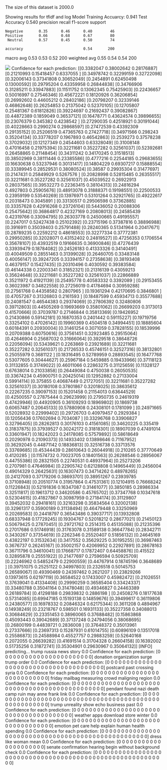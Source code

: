 The size of this dataset is 2000.0

Showing results for tfidf and log Model
Training Accuarcy: 0.941
Test Accuracy 0.540
              precision    recall  f1-score   support

    Negative       0.35      0.46      0.40        46
    Positive       0.66      0.68      0.67        80
     Neutral       0.57      0.45      0.50        74

    accuracy                           0.54       200
   macro avg       0.53      0.53      0.52       200
weighted avg       0.55      0.54      0.54       200

![](../plots/plot_acc_20230817-1548.png)
Confidence for each prediction: [[0.3382047  0.38002642 0.28176887]
 [0.21210993 0.15418457 0.6337055 ]
 [0.34978742 0.32299159 0.32722098]
 [0.32006143 0.37341808 0.30652049]
 [0.2454891  0.62450498 0.13000592]
 [0.29795204 0.43359958 0.26844838]
 [0.34766906 0.31285211 0.33947883]
 [0.11511752 0.13062345 0.75425903]
 [0.22436657 0.50016997 0.27546346]
 [0.45672221 0.18120926 0.36206854]
 [0.26992602 0.44605212 0.28402186]
 [0.20798207 0.32339146 0.46862648]
 [0.26254853 0.21375042 0.52370105]
 [0.12705807 0.25481367 0.61812826]
 [0.39224697 0.21692437 0.39082867]
 [0.44872389 0.1859049  0.36537121]
 [0.16478771 0.43624574 0.39896655]
 [0.23076379 0.345382   0.4238542 ]
 [0.27290035 0.42518921 0.30191044]
 [0.40228663 0.2990274  0.29868597]
 [0.27472539 0.43392309 0.29135152]
 [0.25206519 0.47365763 0.27427718]
 [0.34971566 0.298243   0.35204134]
 [0.33778207 0.1967893  0.46542863]
 [0.2539273  0.37578238 0.37029032]
 [0.12127349 0.24544603 0.63328049]
 [0.31008148 0.47016458 0.21975394]
 [0.32211681 0.35227282 0.32561037]
 [0.52392681 0.26458865 0.21148454]
 [0.34311242 0.34170245 0.31518513]
 [0.38502969 0.38111446 0.23385586]
 [0.4777216  0.22544185 0.29683655]
 [0.16630638 0.53237946 0.30131417]
 [0.14804229 0.69307217 0.15888554]
 [0.33389945 0.28529531 0.38080524]
 [0.38587    0.29935304 0.31477697]
 [0.2147431  0.25849929 0.5267576 ]
 [0.20828998 0.52815485 0.26355517]
 [0.32211681 0.35227282 0.32561037]
 [0.45039522 0.26922913 0.28037565]
 [0.39532273 0.22363415 0.38104313]
 [0.24816294 0.4927803  0.25905676]
 [0.48913078 0.31888371 0.19198551]
 [0.22500533 0.23959199 0.53540269]
 [0.13976971 0.53101264 0.32921765]
 [0.49222617 0.20318473 0.3045891 ]
 [0.33130517 0.29506598 0.37362885]
 [0.33357628 0.42916268 0.23726104]
 [0.54436052 0.20088306 0.25475642]
 [0.36864817 0.42327169 0.20808013]
 [0.24585439 0.42319766 0.33094795]
 [0.26303778 0.24500665 0.49195557]
 [0.2247017  0.52427438 0.25102392]
 [0.23715196 0.37387816 0.38896988]
 [0.3916911  0.35039403 0.25791488]
 [0.28240365 0.51341964 0.20417671]
 [0.28789235 0.22592212 0.48618553]
 [0.32277334 0.37772381 0.29950285]
 [0.32028071 0.43152402 0.24819527]
 [0.47256353 0.1706554  0.35678107]
 [0.43932519 0.19166635 0.36900846]
 [0.47276439 0.33939479 0.18784082]
 [0.24526183 0.41333326 0.34140491]
 [0.40049509 0.28551463 0.31399028]
 [0.26460705 0.33483148 0.40056147]
 [0.39247205 0.33394157 0.27358638]
 [0.38193408 0.46379157 0.15427435]
 [0.20310496 0.4030592  0.39383584]
 [0.46144338 0.22003341 0.31852321]
 [0.21316139 0.43059213 0.35624648]
 [0.32211681 0.35227282 0.32561037]
 [0.22866889 0.35211972 0.41921139]
 [0.25495778 0.40583332 0.3392089 ]
 [0.29153455 0.36023987 0.34822558]
 [0.27256019 0.41784694 0.30959288]
 [0.27561768 0.44358582 0.2807965 ]
 [0.19361294 0.42170695 0.3846801 ]
 [0.47057267 0.31326803 0.2161593 ]
 [0.18487599 0.45934713 0.35577688]
 [0.24081547 0.46544383 0.29374069]
 [0.27806392 0.32480806 0.39712803]
 [0.44505269 0.19693669 0.35801062]
 [0.26699203 0.3173013  0.41570666]
 [0.37039787 0.27146844 0.35813369]
 [0.19426952 0.21430866 0.59142181]
 [0.16870353 0.2401442  0.59115227]
 [0.19719756 0.33254102 0.47026142]
 [0.19960369 0.4504518  0.34994451]
 [0.18885604 0.60184391 0.20930004]
 [0.31461254 0.3071059  0.37828155]
 [0.18539996 0.20709388 0.60750616]
 [0.37561451 0.32923485 0.29515064]
 [0.42646904 0.25687032 0.31666064]
 [0.3929518  0.38648726 0.22056094]
 [0.53439621 0.2263869  0.23921689]
 [0.32211681 0.35227282 0.32561037]
 [0.21726533 0.45746151 0.32527316]
 [0.38132801 0.25055979 0.3681122 ]
 [0.18316495 0.52789959 0.28893545]
 [0.16477768 0.53077605 0.30444627]
 [0.25967184 0.5459885  0.19433966]
 [0.37118123 0.31132855 0.31749022]
 [0.46011066 0.22863275 0.31125659]
 [0.11328127 0.67638014 0.21033858]
 [0.26449084 0.4750038  0.26050535]
 [0.33674234 0.45900751 0.20425014]
 [0.12952882 0.27133004 0.59914114]
 [0.375855   0.40687449 0.21727051]
 [0.32211681 0.35227282 0.32561037]
 [0.30180108 0.37801867 0.32018025]
 [0.38635612 0.22267235 0.39097153]
 [0.15201458 0.21154013 0.63644529]
 [0.42500557 0.27875444 0.29623999]
 [0.27950735 0.24619319 0.47429946]
 [0.44920905 0.36109293 0.18969802]
 [0.1869738  0.60657487 0.20645133]
 [0.57880908 0.24308101 0.1781099 ]
 [0.24971665 0.52028932 0.22999402]
 [0.29726703 0.40979457 0.2929384 ]
 [0.12056436 0.17602694 0.7034087 ]
 [0.33296768 0.33906827 0.32796405]
 [0.28262813 0.30176103 0.41561085]
 [0.34620225 0.335419   0.31837875]
 [0.37939527 0.30242172 0.31818301]
 [0.18907039 0.47491014 0.33601947]
 [0.18242023 0.24178085 0.57579892]
 [0.58618649 0.20290978 0.21090373]
 [0.14933402 0.13898646 0.71167952]
 [0.36292045 0.44871142 0.18836813]
 [0.32516738 0.33713576 0.33769685]
 [0.45344439 0.28610643 0.26044918]
 [0.210265   0.37770649 0.4120285 ]
 [0.11574732 0.70023705 0.18401563]
 [0.26288546 0.28956067 0.44755386]
 [0.28321505 0.22740531 0.48937964]
 [0.25273206 0.2707981  0.47646984]
 [0.22905742 0.62128808 0.14965449]
 [0.2456004  0.49014329 0.26425631]
 [0.16307473 0.34714262 0.48978265]
 [0.24127093 0.37179206 0.38693701]
 [0.38951267 0.23939785 0.37108948]
 [0.20510774 0.31957864 0.47531361]
 [0.12104915 0.76668242 0.11226843]
 [0.52191836 0.16347087 0.31461077]
 [0.3850185  0.28986334 0.32511817]
 [0.19613712 0.34620586 0.45765702]
 [0.37347768 0.10347618 0.52304615]
 [0.41827867 0.30987959 0.27184174]
 [0.31129807 0.39452032 0.29418161]
 [0.32163298 0.35834564 0.32002138]
 [0.32961317 0.35900189 0.31138494]
 [0.46479448 0.33250969 0.20269583]
 [0.24418797 0.36543486 0.39037717]
 [0.13932808 0.68337948 0.17729245]
 [0.19304767 0.52018212 0.28677021]
 [0.21450123 0.50679425 0.27870451]
 [0.29721762 0.2514315  0.45135088]
 [0.21235396 0.27017686 0.51746918]
 [0.31763078 0.31589138 0.36647784]
 [0.28342711 0.3430267  0.37354619]
 [0.2262346  0.25520407 0.51856132]
 [0.24645169 0.43822197 0.31532634]
 [0.3417552  0.35629225 0.30195255]
 [0.36987463 0.3676737  0.26245167]
 [0.35002157 0.42069952 0.22927891]
 [0.28678163 0.36711796 0.34610041]
 [0.17668717 0.17872407 0.64458876]
 [0.415522   0.32895878 0.25551922]
 [0.21477697 0.27596594 0.50925709]
 [0.22246962 0.54852479 0.22900559]
 [0.44767914 0.18745196 0.3648689 ]
 [0.39751075 0.25251122 0.34997803]
 [0.2326518  0.50145753 0.26589067]
 [0.49390469 0.24397462 0.2621207 ]
 [0.23829266 0.13973615 0.62197119]
 [0.36584522 0.17433007 0.45982472]
 [0.21026551 0.37639041 0.41334408]
 [0.29990259 0.36585404 0.33424337]
 [0.33480788 0.35041164 0.31478048]
 [0.49346827 0.24463389 0.26189784]
 [0.41298188 0.29839832 0.2886198 ]
 [0.24508276 0.18177638 0.57314085]
 [0.69947185 0.15193138 0.14859676]
 [0.39499617 0.36119806 0.24380577]
 [0.16978332 0.20846324 0.62175344]
 [0.3611208  0.4894967  0.14938249]
 [0.23218767 0.598501   0.16931133]
 [0.35227358 0.34088013 0.30684629]
 [0.23351453 0.38960065 0.37688482]
 [0.15863868 0.45093443 0.39042689]
 [0.37137248 0.24794056 0.38068695]
 [0.26800199 0.44839721 0.2836008 ]
 [0.37648372 0.35013961 0.27337666]
 [0.23697313 0.15287931 0.61014755]
 [0.60896109 0.13517018 0.25586873]
 [0.24588984 0.45527757 0.29883259]
 [0.52640168 0.2072055  0.26639282]
 [0.41691514 0.31704328 0.26604158]
 [0.16392002 0.51735256 0.31872741]
 [0.35304901 0.29630967 0.35064132]]
[INFO] predicting...
trump russia news story
0.0
Confidence for each prediction: [0 0 0 0 0 0 0 0 0 0 0 0 0 0 0 0 0 0 0 0 0 0 0]
donation organization surge trump order
0.0
Confidence for each prediction: [0 0 0 0 0 0 0 0 0 0 0 0 0 0 0 0 0 0 0 0 0 0 0 0 0 0 0 0 0 0 0 0 0 0 0 0 0
 0 0]
postcard past crossing syria
0.0
Confidence for each prediction: [0 0 0 0 0 0 0 0 0 0 0 0 0 0 0 0 0 0 0 0 0 0 0 0 0 0 0 0]
friday mailbag measuring crowd maligning region
0.0
Confidence for each prediction: [0 0 0 0 0 0 0 0 0 0 0 0 0 0 0 0 0 0 0 0 0 0 0 0 0 0 0 0 0 0 0 0 0 0 0 0 0
 0 0 0 0 0 0 0 0 0 0]
pendant found nazi death camp ruin may anne frank link
0.0
Confidence for each prediction: [0 0 0 0 0 0 0 0 0 0 0 0 0 0 0 0 0 0 0 0 0 0 0 0 0 0 0 0 0 0 0 0 0 0 0 0 0
 0 0 0 0 0 0 0 0 0 0 0 0 0 0 0 0 0]
trump unreality show echo business past
0.0
Confidence for each prediction: [0 0 0 0 0 0 0 0 0 0 0 0 0 0 0 0 0 0 0 0 0 0 0 0 0 0 0 0 0 0 0 0 0 0 0 0 0
 0 0]
weather apps download store winter
0.0
Confidence for each prediction: [0 0 0 0 0 0 0 0 0 0 0 0 0 0 0 0 0 0 0 0 0 0 0 0 0 0 0 0 0 0 0 0 0 0]
emotion pet care help explain human health spending
0.0
Confidence for each prediction: [0 0 0 0 0 0 0 0 0 0 0 0 0 0 0 0 0 0 0 0 0 0 0 0 0 0 0 0 0 0 0 0 0 0 0 0 0
 0 0 0 0 0 0 0 0 0 0 0 0 0 0]
dress like woman mean
0.0
Confidence for each prediction: [0 0 0 0 0 0 0 0 0 0 0 0 0 0 0 0 0 0 0 0 0]
senate confirmation hearing begin without background check
0.0
Confidence for each prediction: [0 0 0 0 0 0 0 0 0 0 0 0 0 0 0 0 0 0 0 0 0 0 0 0 0 0 0 0 0 0 0 0 0 0 0 0 0
 0 0 0 0 0 0 0 0 0 0 0 0 0 0 0 0 0 0 0 0 0]
